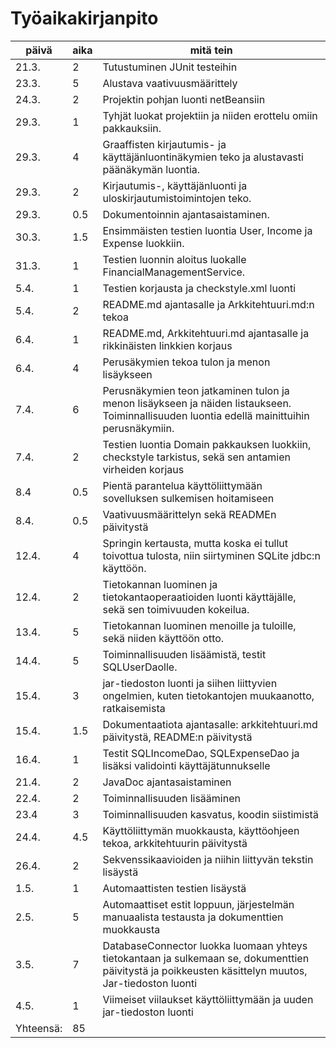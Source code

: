 # Työaikakirjanpito

päivä | aika | mitä tein
--- | --- | ---
21.3. | 2 | Tutustuminen JUnit testeihin
23.3. | 5 | Alustava vaativuusmäärittely
24.3. | 2 | Projektin pohjan luonti netBeansiin
29.3. | 1 | Tyhjät luokat projektiin ja niiden erottelu omiin pakkauksiin.
29.3. | 4 | Graaffisten kirjautumis- ja käyttäjänluontinäkymien teko ja alustavasti päänäkymän luontia.
29.3. | 2 | Kirjautumis-, käyttäjänluonti ja uloskirjautumistoimintojen teko.
29.3. | 0.5 | Dokumentoinnin ajantasaistaminen.
30.3. | 1.5 | Ensimmäisten testien luontia User, Income ja Expense luokkiin.
31.3. | 1 | Testien luonnin aloitus luokalle FinancialManagementService.
5.4.  | 1 | Testien korjausta ja checkstyle.xml luonti
5.4.  | 2 | README.md ajantasalle ja Arkkitehtuuri.md:n tekoa
6.4.  | 1 | README.md, Arkkitehtuuri.md ajantasalle ja rikkinäisten linkkien korjaus
6.4.  | 4 | Perusäkymien tekoa tulon ja menon lisäykseen
7.4.  | 6 | Perusnäkymien teon jatkaminen tulon ja menon lisäykseen ja näiden listaukseen. Toiminnallisuuden luontia edellä mainittuihin perusnäkymiin.
7.4.  | 2 | Testien luontia Domain pakkauksen luokkiin, checkstyle tarkistus, sekä sen antamien virheiden korjaus
8.4   | 0.5 | Pientä parantelua käyttöliittymään sovelluksen sulkemisen hoitamiseen
8.4. | 0.5 | Vaativuusmäärittelyn sekä READMEn päivitystä
12.4. | 4 | Springin kertausta, mutta koska ei tullut toivottua tulosta, niin siirtyminen SQLite jdbc:n käyttöön.
12.4. | 2 | Tietokannan luominen ja tietokantaoperaatioiden luonti käyttäjälle, sekä sen toimivuuden kokeilua.
13.4. | 5 | Tietokannan luominen menoille ja tuloille, sekä niiden käyttöön otto.
14.4. | 5 | Toiminnallisuuden lisäämistä, testit SQLUserDaolle.
15.4. | 3 | jar-tiedoston luonti ja siihen liittyvien ongelmien, kuten tietokantojen muukaanotto, ratkaisemista
15.4. | 1.5 | Dokumentaatiota ajantasalle: arkkitehtuuri.md päivitystä, README:n päivitystä
16.4. | 1 | Testit SQLIncomeDao, SQLExpenseDao ja lisäksi validointi käyttäjätunnukselle
21.4. | 2 | JavaDoc ajantasaistaminen
22.4. | 2 | Toiminnallisuuden lisääminen
23.4 | 3 | Toiminnallisuuden kasvatus, koodin siistimistä
24.4. | 4.5 | Käyttöliittymän muokkausta, käyttöohjeen tekoa, arkkitehtuurin päivitystä
26.4. | 2 | Sekvenssikaavioiden ja niihin liittyvän tekstin lisäystä
1.5. | 1 | Automaattisten testien lisäystä
2.5. | 5 | Automaattiset estit loppuun, järjestelmän manuaalista testausta ja dokumenttien muokkausta
3.5. | 7 | DatabaseConnector luokka luomaan yhteys tietokantaan ja sulkemaan se, dokumenttien päivitystä ja poikkeusten käsittelyn muutos, Jar-tiedoston luonti
4.5. | 1 | Viimeiset viilaukset käyttöliittymään ja uuden jar-tiedoston luonti
Yhteensä:| 85 |

